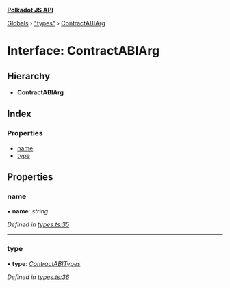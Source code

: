**[Polkadot JS API](../README.md)**

[Globals](../globals.md) › ["types"](../modules/_types_.md) › [ContractABIArg](_types_.contractabiarg.md)

# Interface: ContractABIArg

## Hierarchy

* **ContractABIArg**

## Index

### Properties

* [name](_types_.contractabiarg.md#name)
* [type](_types_.contractabiarg.md#type)

## Properties

###  name

• **name**: *string*

*Defined in [types.ts:35](https://github.com/polkadot-js/api/blob/05d697c/packages/api-contract/src/types.ts#L35)*

___

###  type

• **type**: *[ContractABITypes](../modules/_types_.md#contractabitypes)*

*Defined in [types.ts:36](https://github.com/polkadot-js/api/blob/05d697c/packages/api-contract/src/types.ts#L36)*
